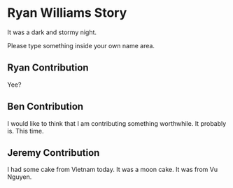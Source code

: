 # Ryan Williams Story
It was a dark and stormy night.

Please type something inside your own name area.


## Ryan Contribution
Yee?

## Ben Contribution

I would like to think that I am contributing something worthwhile. It probably is. This time.

## Jeremy Contribution

I had some cake from Vietnam today.
It was a moon cake.
It was from Vu Nguyen.
